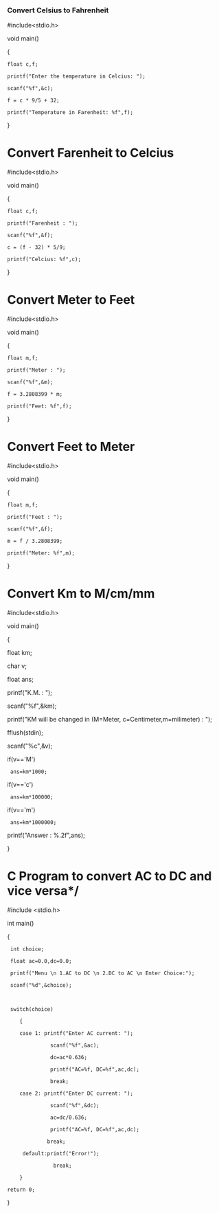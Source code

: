 ###   **Convert Celsius to Fahrenheit** 



#include<stdio.h>

void main()

{

    float c,f;

    printf("Enter the temperature in Celcius: ");

    scanf("%f",&c);

    f = c * 9/5 + 32;

    printf("Temperature in Farenheit: %f",f);

}


# **Convert Farenheit to Celcius** 



#include<stdio.h>

void main()

{

    float c,f;

    printf("Farenheit : ");

    scanf("%f",&f);

    c = (f - 32) * 5/9;

    printf("Celcius: %f",c); 



}




# **Convert Meter to Feet**





#include<stdio.h>

void main()

{

    float m,f;

    printf("Meter : ");

    scanf("%f",&m);

    f = 3.2808399 * m;

    printf("Feet: %f",f);

}












# **Convert Feet to Meter**

#include<stdio.h>

void main()

{

    float m,f;

    printf("Feet : ");

    scanf("%f",&f);

    m = f / 3.2808399;

    printf("Meter: %f",m);

}

# **Convert Km to M/cm/mm**

#include<stdio.h>

void main()

{

  float km;

  char v;

  float ans;



  printf("K.M. : ");

  scanf("%f",&km);

  printf("KM will be changed in (M=Meter, c=Centimeter,m=milimeter) : ");

  fflush(stdin);

  scanf("%c",&v);

  if(v=='M')

     ans=km*1000;

  if(v=='c')

     ans=km*100000;

  if(v=='m')

     ans=km*1000000;

  printf("Answer : %.2f",ans);  

}






# C Program to convert AC to DC and vice versa*/

#include <stdio.h>

 int main()

 {

     int choice; 

     float ac=0.0,dc=0.0;

     printf("Menu \n 1.AC to DC \n 2.DC to AC \n Enter Choice:"); 

     scanf("%d",&choice); 

     

     switch(choice) 

        { 

        case 1: printf("Enter AC current: "); 

                  scanf("%f",&ac);

                  dc=ac*0.636;

                  printf("AC=%f, DC=%f",ac,dc);

                  break; 

        case 2: printf("Enter DC current: "); 

                  scanf("%f",&dc);

                  ac=dc/0.636;

                  printf("AC=%f, DC=%f",ac,dc);

                 break; 

         default:printf("Error!"); 

                   break; 

        } 

    return 0; 

 }
